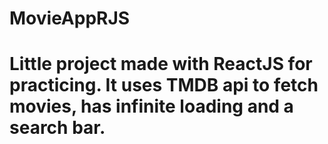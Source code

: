 # MovieAppRJS
# Little project made with ReactJS for practicing. It uses TMDB api to fetch movies, has infinite loading and a search bar.
